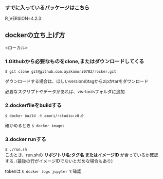 ### すでに入っているパッケージは[こちら]([https://github.com/jupyter/docker-stacks/wiki/aarch64-datascience-notebook-bada6c21e945](https://hub.docker.com/layers/rocker/rstudio/4.2.3/images/sha256-c25f429d9ea1592d08fb2a8ca0724b4c02d2ae60f14b405b080fc2c8bef31ce8?context=explore)])
R_VERSION=4.2.3

## dockerの立ち上げ方  
<ローカル>
### **1.Githubから必要なものをclone,またはダウンロードしてくる** 
```$ git clone git@github.com:ayakamori0702/rocker.git``` 

ダウンロードする場合は、ほしいversionのtagからzipかtarをダウンロード

必要なスクリプトやデータがあれば、vis-toolsフォルダに追加
### **2.dockerfileをbuildする**  
```$ docker build -t amori/rstudio:v0.0```  

確かめるとき
```$ docker images```

### **3.docker runする**  
```$ ./run.sh```  
このとき、run.shの **リポジトリ名:タグ名 またはイメージID** が合っているか確認する.
(最後の行がイメージIDでないとだめな場合もあり)

tokenは
```$ docker logs jupyter``` 
で確認

